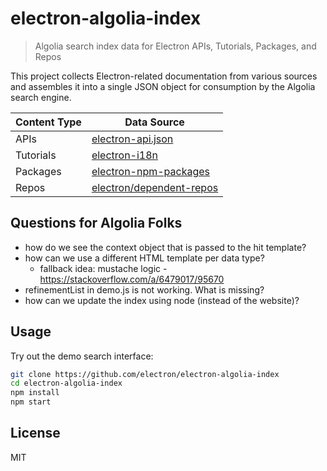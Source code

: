 # electron-algolia-index

> Algolia search index data for Electron APIs, Tutorials, Packages, and Repos

This project collects Electron-related documentation from various sources
and assembles it into a single JSON object for consumption by the Algolia
search engine.

Content Type | Data Source
------------ | -----------
APIs | [electron-api.json](https://electronjs.org/blog/api-docs-json-schema)
Tutorials | [electron-i18n](https://github.com/electron/i18n#usage)
Packages | [electron-npm-packages](https://ghub.io/electron-npm-packages)
Repos | [electron/dependent-repos](https://github.com/electron/dependent-repos)

## Questions for Algolia Folks

- how do we see the context object that is passed to the hit template?
- how can we use a different HTML template per data type?
  - fallback idea: mustache logic - https://stackoverflow.com/a/6479017/95670
- refinementList in demo.js is not working. What is missing?
- how can we update the index using node (instead of the website)?

## Usage

Try out the demo search interface:

```sh
git clone https://github.com/electron/electron-algolia-index
cd electron-algolia-index
npm install
npm start
```

## License

MIT
